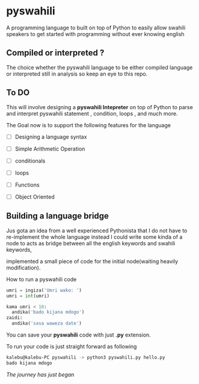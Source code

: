 # pyswahili
A programming language to built on top of Python to easily allow swahili speakers to get started with programming without ever knowing english


## Compiled or interpreted ?
The choice whether the pyswahili language to be either compiled language or interpreted still in analysis so keep an eye to this repo.

## To DO

This will involve designing a **pyswahili Intepreter** on top of Python to parse and interpret pyswahili statement 
, condition, loops , and much more.

The Goal now is to support the following features for the language

- [ ] Designing a language syntax 
- [ ] Simple Arithmetic Operation
- [ ] conditionals  
- [ ] loops
- [ ] Functions 
- [ ] Object Oriented 


## Building a language bridge 

Jus gota an idea from a well experienced Pythonista that I do not have to re-implement the whole language instead I could write some kinda
of a node to acts as bridge between all the english keywords and swahili keywords,

implemented a small piece of code for the initial node(waiting heavily modification).

How to run a pyswahili code 

```Python
umri = ingiza('Umri wako: ')
umri = int(umri)

kama umri < 18:
  andika('bado kijana mdogo')
zaidi:
  andika('sasa waweza date')
```
You can save your **pyswahili** code with just **.py** extension.

To run your code is just straight forward as following

```bash
kalebu@kalebu-PC pyswahili -> python3 pyswahili.py hello.py 
bado kijana mdogo
```


*The journey has just began*